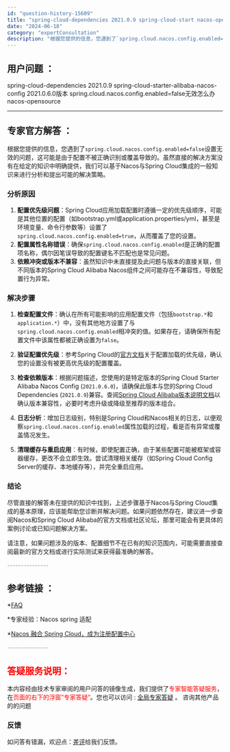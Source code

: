 ```yaml
---
id: "question-history-15609"
title: "spring-cloud-dependencies 2021.0.9 spring-cloud-start nacos-opensource"
date: "2024-06-18"
category: "expertConsultation"
description: "根据您提供的信息，您遇到了`spring.cloud.nacos.config.enabled=false`设置无效的问题，这可能是由于配置不被正确识别或覆盖导致的。虽然直接的解决方案没有在给定的知识中明确提供，我们可以基于Nacos与Spring Cloud集成的一般知识来进行分析和提出可能的解决"
---
```


## 用户问题 ： 
 spring-cloud-dependencies 2021.0.9 spring-cloud-starter-alibaba-nacos-config 2021.0.6.0版本 spring.cloud.nacos.config.enabled=false无效怎么办 nacos-opensource 

---------------
## 专家官方解答 ：

根据您提供的信息，您遇到了`spring.cloud.nacos.config.enabled=false`设置无效的问题，这可能是由于配置不被正确识别或覆盖导致的。虽然直接的解决方案没有在给定的知识中明确提供，我们可以基于Nacos与Spring Cloud集成的一般知识来进行分析和提出可能的解决策略。

### 分析原因
1. **配置优先级问题**：Spring Cloud应用加载配置时遵循一定的优先级顺序，可能是其他位置的配置（如bootstrap.yml或application.properties/yml，甚至是环境变量、命令行参数等）设置了`spring.cloud.nacos.config.enabled=true`，从而覆盖了您的设置。
2. **配置属性名称错误**：确保`spring.cloud.nacos.config.enabled`是正确的配置项名称，偶尔因笔误导致的配置键名不匹配也是常见问题。
3. **依赖冲突或版本不兼容**：虽然知识中未直接提及此问题与版本的直接关联，但不同版本的Spring Cloud Alibaba Nacos组件之间可能存在不兼容性，导致配置行为异常。

### 解决步骤
1. **检查配置文件**：确认在所有可能影响的应用配置文件（包括`bootstrap.*`和`application.*`）中，没有其他地方设置了与`spring.cloud.nacos.config.enabled`相冲突的值。如果存在，请确保所有配置文件中该属性都被正确设置为`false`。
   
2. **验证配置优先级**：参考Spring Cloud的[官方文档](https://docs.spring.io/spring-cloud-config/docs/current/reference/html/#_spring_cloud_config_server)关于配置加载的优先级，确认您的设置没有被更高优先级的配置覆盖。

3. **检查依赖版本**：根据问题描述，您使用的是特定版本的Spring Cloud Starter Alibaba Nacos Config (`2021.0.6.0`)，请确保此版本与您的Spring Cloud Dependencies (`2021.0.9`)兼容。查阅[Spring Cloud Alibaba版本说明文档](https://sca.aliyun.com/zh-cn/docs/next/overview/version-explain)以确认版本兼容性，必要时考虑升级或降级至推荐的版本组合。

4. **日志分析**：增加日志级别，特别是Spring Cloud和Nacos相关的日志，以便观察`spring.cloud.nacos.config.enabled`属性加载的过程，看是否有异常或覆盖情况发生。

5. **清理缓存与重启应用**：有时候，即使配置正确，由于某些配置可能被框架或容器缓存，更改不会立即生效。尝试清理相关缓存（如Spring Cloud Config Server的缓存、本地缓存等），并完全重启应用。

### 结论
尽管直接的解答未在提供的知识中找到，上述步骤基于Nacos与Spring Cloud集成的基本原理，应该能帮助您诊断并解决问题。如果问题依然存在，建议进一步查阅Nacos和Spring Cloud Alibaba的官方文档或社区论坛，那里可能会有更具体的案例讨论或已知问题解决方案。

请注意，如果问题涉及的版本、配置细节不在已有的知识范围内，可能需要直接查阅最新的官方文档或进行实际测试来获得最准确的解答。


<font color="#949494">---------------</font> 


## 参考链接 ：

*[FAQ](https://nacos.io/docs/latest/guide/user/faq)
 
 *专家经验：Nacos spring 适配 
 
 *[Nacos 融合 Spring Cloud，成为注册配置中心](https://nacos.io/docs/latest/ecology/use-nacos-with-spring-cloud)


 <font color="#949494">---------------</font> 
 


## <font color="#FF0000">答疑服务说明：</font> 

本内容经由技术专家审阅的用户问答的镜像生成，我们提供了<font color="#FF0000">专家智能答疑服务</font>，在<font color="#FF0000">页面的右下的浮窗”专家答疑“</font>。您也可以访问 : [全局专家答疑](https://answer.opensource.alibaba.com/docs/intro) 。 咨询其他产品的的问题

### 反馈
如问答有错漏，欢迎点：[差评](https://ai.nacos.io/user/feedbackByEnhancerGradePOJOID?enhancerGradePOJOId=15623)给我们反馈。

